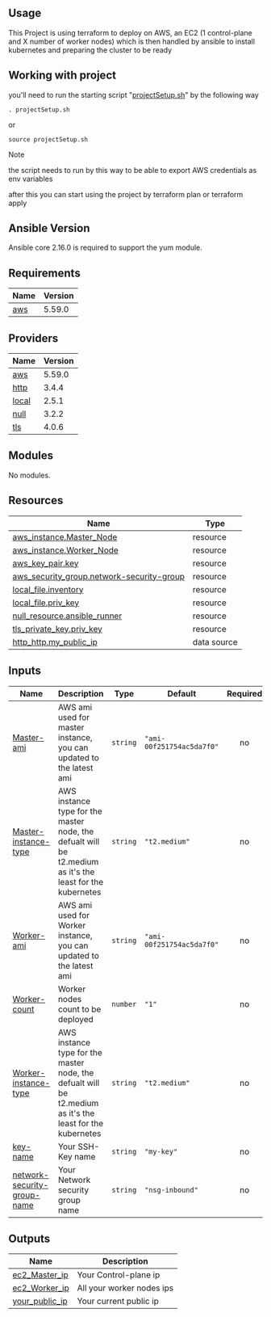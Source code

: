 ## Usage

This Project is using terraform to deploy on AWS, an EC2 (1 control-plane and X number of worker nodes) which is then handled by ansible to install kubernetes and preparing the cluster to be ready

## Working with project

you'll need to run the starting script "[projectSetup.sh](projectSetup.sh)" by the following way

```#!/bin/sh
. projectSetup.sh
```

or

```#!/bin/sh
source projectSetup.sh
```
> [!NOTE]  
> the script needs to run by this way to be able to export AWS credentials as env variables

after this you can start using the project by terraform plan  or terraform apply 



## Ansible Version

Ansible core 2.16.0 is required to support the yum module.

<!-- BEGIN_TF_DOCS -->
## Requirements

| Name | Version |
|------|---------|
| <a name="requirement_aws"></a> [aws](#requirement\_aws) | 5.59.0 |

## Providers

| Name | Version |
|------|---------|
| <a name="provider_aws"></a> [aws](#provider\_aws) | 5.59.0 |
| <a name="provider_http"></a> [http](#provider\_http) | 3.4.4 |
| <a name="provider_local"></a> [local](#provider\_local) | 2.5.1 |
| <a name="provider_null"></a> [null](#provider\_null) | 3.2.2 |
| <a name="provider_tls"></a> [tls](#provider\_tls) | 4.0.6 |

## Modules

No modules.

## Resources

| Name | Type |
|------|------|
| [aws_instance.Master_Node](https://registry.terraform.io/providers/hashicorp/aws/5.59.0/docs/resources/instance) | resource |
| [aws_instance.Worker_Node](https://registry.terraform.io/providers/hashicorp/aws/5.59.0/docs/resources/instance) | resource |
| [aws_key_pair.key](https://registry.terraform.io/providers/hashicorp/aws/5.59.0/docs/resources/key_pair) | resource |
| [aws_security_group.network-security-group](https://registry.terraform.io/providers/hashicorp/aws/5.59.0/docs/resources/security_group) | resource |
| [local_file.inventory](https://registry.terraform.io/providers/hashicorp/local/latest/docs/resources/file) | resource |
| [local_file.priv_key](https://registry.terraform.io/providers/hashicorp/local/latest/docs/resources/file) | resource |
| [null_resource.ansible_runner](https://registry.terraform.io/providers/hashicorp/null/latest/docs/resources/resource) | resource |
| [tls_private_key.priv_key](https://registry.terraform.io/providers/hashicorp/tls/latest/docs/resources/private_key) | resource |
| [http_http.my_public_ip](https://registry.terraform.io/providers/hashicorp/http/latest/docs/data-sources/http) | data source |

## Inputs

| Name | Description | Type | Default | Required |
|------|-------------|------|---------|:--------:|
| <a name="input_Master-ami"></a> [Master-ami](#input\_Master-ami) | AWS ami used for master instance, you can updated to the latest ami | `string` | `"ami-00f251754ac5da7f0"` | no |
| <a name="input_Master-instance-type"></a> [Master-instance-type](#input\_Master-instance-type) | AWS instance type for the master node, the defualt will be t2.medium as it's the least for the kubernetes | `string` | `"t2.medium"` | no |
| <a name="input_Worker-ami"></a> [Worker-ami](#input\_Worker-ami) | AWS ami used for Worker instance, you can updated to the latest ami | `string` | `"ami-00f251754ac5da7f0"` | no |
| <a name="input_Worker-count"></a> [Worker-count](#input\_Worker-count) | Worker nodes count to be deployed | `number` | `"1"` | no |
| <a name="input_Worker-instance-type"></a> [Worker-instance-type](#input\_Worker-instance-type) | AWS instance type for the master node, the defualt will be t2.medium as it's the least for the kubernetes | `string` | `"t2.medium"` | no |
| <a name="input_key-name"></a> [key-name](#input\_key-name) | Your SSH-Key name | `string` | `"my-key"` | no |
| <a name="input_network-security-group-name"></a> [network-security-group-name](#input\_network-security-group-name) | Your Network security group name | `string` | `"nsg-inbound"` | no |

## Outputs

| Name | Description |
|------|-------------|
| <a name="output_ec2_Master_ip"></a> [ec2\_Master\_ip](#output\_ec2\_Master\_ip) | Your Control-plane ip |
| <a name="output_ec2_Worker_ip"></a> [ec2\_Worker\_ip](#output\_ec2\_Worker\_ip) | All your worker nodes ips |
| <a name="output_your_public_ip"></a> [your\_public\_ip](#output\_your\_public\_ip) | Your current public ip |
<!-- END_TF_DOCS -->
